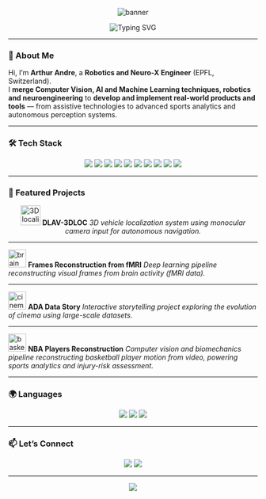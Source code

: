 <!-- Animated Banner -->
<p align="center">
  <img src="https://capsule-render.vercel.app/api?type=waving&color=0:007BFF,100:00C6FF&height=200&section=header&text=Arthur%20Andre&fontSize=48&fontColor=ffffff&animation=fadeIn" alt="banner"/>
</p>

<!-- Typing effect for title -->
<p align="center">
  <img src="https://readme-typing-svg.demolab.com?font=Fira+Code&weight=600&size=28&pause=1000&color=007BFF&center=true&vCenter=true&width=600&lines=Robotics+Engineer;Machine+Learning+And+Data+Oriented;Computer+Vision+Enthusiast;Always+Building+Something+New" alt="Typing SVG" />
</p>

---

### 👋 About Me

Hi, I’m **Arthur Andre**, a **Robotics and Neuro-X Engineer** (EPFL, Switzerland).  
I **merge Computer Vision, AI and Machine Learning techniques, robotics and neuroengineering** to **develop and implement real-world products and tools** — from assistive technologies to advanced sports analytics and autonomous perception systems.

---

### 🛠 Tech Stack

<p align="center">
  <!-- Core Languages -->
  <img src="https://img.shields.io/badge/Python-3776AB?style=for-the-badge&logo=python&logoColor=white" />
  <img src="https://img.shields.io/badge/C++-00599C?style=for-the-badge&logo=c%2B%2B&logoColor=white" />
  <img src="https://img.shields.io/badge/Matlab-0076A8?style=for-the-badge&logo=mathworks&logoColor=white" />
  <!-- AI/ML -->
  <img src="https://img.shields.io/badge/PyTorch-EE4C2C?style=for-the-badge&logo=pytorch&logoColor=white" />
  <img src="https://img.shields.io/badge/HuggingFace-FCC72A?style=for-the-badge&logo=huggingface&logoColor=black" />
  <img src="https://img.shields.io/badge/vLLM-2C2C2C?style=for-the-badge&logo=lightning&logoColor=white" />
  <!-- Tools & Frameworks -->
  <img src="https://img.shields.io/badge/Docker-2496ED?style=for-the-badge&logo=docker&logoColor=white" />
  <img src="https://img.shields.io/badge/Angular-DD0031?style=for-the-badge&logo=angular&logoColor=white" />
  <img src="https://img.shields.io/badge/Linux-333333?style=for-the-badge&logo=linux&logoColor=white" />
  <img src="https://img.shields.io/badge/Bash-121011?style=for-the-badge&logo=gnu-bash&logoColor=white" />
</p>

---

### 🚀 Featured Projects

<p align="center">

  <!-- DLAV-3DLOC -->
  <img src="https://img.icons8.com/external-flat-juicy-fish/64/000000/external-radar-smart-transportation-flat-flat-juicy-fish.png" width="40" alt="3D localization" />
  <b>DLAV-3DLOC</b>  
  <i>3D vehicle localization system using monocular camera input for autonomous navigation.</i>

  ---

  <!-- Frames Reconstruction -->
  <img src="https://img.icons8.com/emoji/48/brain-emoji.png" width="36" alt="brain" />
  <b>Frames Reconstruction from fMRI</b>  
  <i>Deep learning pipeline reconstructing visual frames from brain activity (fMRI data).</i>

  ---

  <!-- ADA Project -->
  <img src="https://img.icons8.com/color/48/movie-projector.png" width="36" alt="cinema" />
  <b>ADA Data Story</b>  
  <i>Interactive storytelling project exploring the evolution of cinema using large-scale datasets.</i>

  ---

  <!-- NBA Players Reconstruction -->
  <img src="https://img.icons8.com/color/48/basketball.png" width="36" alt="basketball" />
  <b>NBA Players Reconstruction</b>  
  <i>Computer vision and biomechanics pipeline reconstructing basketball player motion from video, powering sports analytics and injury-risk assessment.</i>

</p>

---

### 🌍 Languages

<p align="center">
  <img src="https://img.shields.io/badge/French-Native-blue?style=for-the-badge" />
  <img src="https://img.shields.io/badge/English-Proficient-red?style=for-the-badge" />
  <img src="https://img.shields.io/badge/German-Basic-green?style=for-the-badge" />
</p>

---

### 📫 Let’s Connect

<p align="center">
  <a href="mailto:arthur.andre0222@gmail.com"><img src="https://img.shields.io/badge/Email-arthur.andre0222%40gmail.com-blue?style=for-the-badge&logo=gmail" /></a>
  <a href="https://linkedin.com/in/arthur-andre"><img src="https://img.shields.io/badge/LinkedIn-Arthur%20Andre-blue?style=for-the-badge&logo=linkedin" /></a>
</p>

---

<p align="center">
  <img src="https://capsule-render.vercel.app/api?type=waving&color=0:00C6FF,100:007BFF&height=120&section=footer" />
</p>
